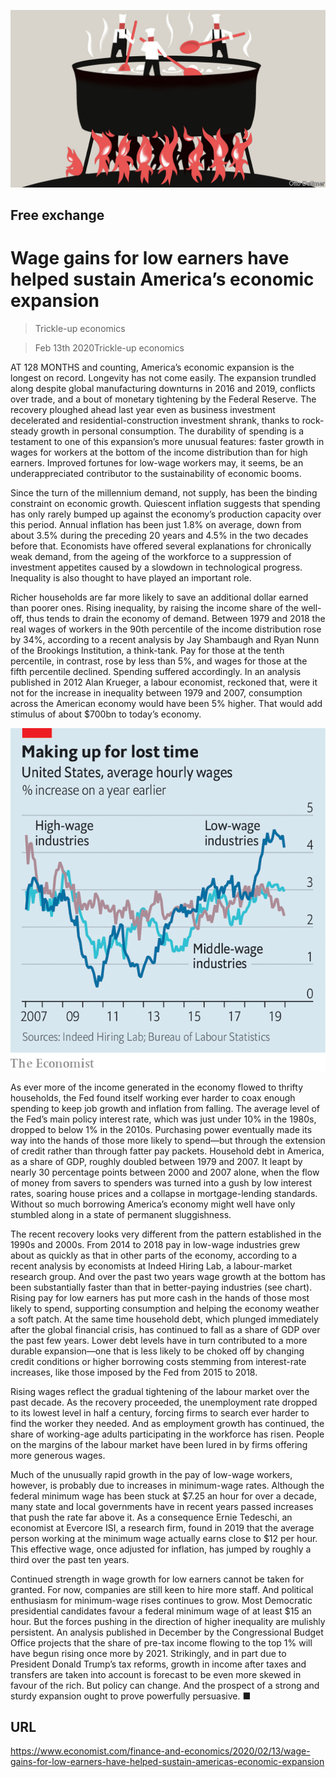![](./images/20200215_FND000.jpg)

## Free exchange

# Wage gains for low earners have helped sustain America’s economic expansion

> Trickle-up economics

> Feb 13th 2020Trickle-up economics

AT 128 MONTHS and counting, America’s economic expansion is the longest on record. Longevity has not come easily. The expansion trundled along despite global manufacturing downturns in 2016 and 2019, conflicts over trade, and a bout of monetary tightening by the Federal Reserve. The recovery ploughed ahead last year even as business investment decelerated and residential-construction investment shrank, thanks to rock-steady growth in personal consumption. The durability of spending is a testament to one of this expansion’s more unusual features: faster growth in wages for workers at the bottom of the income distribution than for high earners. Improved fortunes for low-wage workers may, it seems, be an underappreciated contributor to the sustainability of economic booms.

Since the turn of the millennium demand, not supply, has been the binding constraint on economic growth. Quiescent inflation suggests that spending has only rarely bumped up against the economy’s production capacity over this period. Annual inflation has been just 1.8% on average, down from about 3.5% during the preceding 20 years and 4.5% in the two decades before that. Economists have offered several explanations for chronically weak demand, from the ageing of the workforce to a suppression of investment appetites caused by a slowdown in technological progress. Inequality is also thought to have played an important role.

Richer households are far more likely to save an additional dollar earned than poorer ones. Rising inequality, by raising the income share of the well-off, thus tends to drain the economy of demand. Between 1979 and 2018 the real wages of workers in the 90th percentile of the income distribution rose by 34%, according to a recent analysis by Jay Shambaugh and Ryan Nunn of the Brookings Institution, a think-tank. Pay for those at the tenth percentile, in contrast, rose by less than 5%, and wages for those at the fifth percentile declined. Spending suffered accordingly. In an analysis published in 2012 Alan Krueger, a labour economist, reckoned that, were it not for the increase in inequality between 1979 and 2007, consumption across the American economy would have been 5% higher. That would add stimulus of about $700bn to today’s economy.



![](./images/20200215_FNC358.png)

As ever more of the income generated in the economy flowed to thrifty households, the Fed found itself working ever harder to coax enough spending to keep job growth and inflation from falling. The average level of the Fed’s main policy interest rate, which was just under 10% in the 1980s, dropped to below 1% in the 2010s. Purchasing power eventually made its way into the hands of those more likely to spend—but through the extension of credit rather than through fatter pay packets. Household debt in America, as a share of GDP, roughly doubled between 1979 and 2007. It leapt by nearly 30 percentage points between 2000 and 2007 alone, when the flow of money from savers to spenders was turned into a gush by low interest rates, soaring house prices and a collapse in mortgage-lending standards. Without so much borrowing America’s economy might well have only stumbled along in a state of permanent sluggishness.

The recent recovery looks very different from the pattern established in the 1990s and 2000s. From 2014 to 2018 pay in low-wage industries grew about as quickly as that in other parts of the economy, according to a recent analysis by economists at Indeed Hiring Lab, a labour-market research group. And over the past two years wage growth at the bottom has been substantially faster than that in better-paying industries (see chart). Rising pay for low earners has put more cash in the hands of those most likely to spend, supporting consumption and helping the economy weather a soft patch. At the same time household debt, which plunged immediately after the global financial crisis, has continued to fall as a share of GDP over the past few years. Lower debt levels have in turn contributed to a more durable expansion—one that is less likely to be choked off by changing credit conditions or higher borrowing costs stemming from interest-rate increases, like those imposed by the Fed from 2015 to 2018.

Rising wages reflect the gradual tightening of the labour market over the past decade. As the recovery proceeded, the unemployment rate dropped to its lowest level in half a century, forcing firms to search ever harder to find the worker they needed. And as employment growth has continued, the share of working-age adults participating in the workforce has risen. People on the margins of the labour market have been lured in by firms offering more generous wages.

Much of the unusually rapid growth in the pay of low-wage workers, however, is probably due to increases in minimum-wage rates. Although the federal minimum wage has been stuck at $7.25 an hour for over a decade, many state and local governments have in recent years passed increases that push the rate far above it. As a consequence Ernie Tedeschi, an economist at Evercore ISI, a research firm, found in 2019 that the average person working at the minimum wage actually earns close to $12 per hour. This effective wage, once adjusted for inflation, has jumped by roughly a third over the past ten years.

Continued strength in wage growth for low earners cannot be taken for granted. For now, companies are still keen to hire more staff. And political enthusiasm for minimum-wage rises continues to grow. Most Democratic presidential candidates favour a federal minimum wage of at least $15 an hour. But the forces pushing in the direction of higher inequality are mulishly persistent. An analysis published in December by the Congressional Budget Office projects that the share of pre-tax income flowing to the top 1% will have begun rising once more by 2021. Strikingly, and in part due to President Donald Trump’s tax reforms, growth in income after taxes and transfers are taken into account is forecast to be even more skewed in favour of the rich. But policy can change. And the prospect of a strong and sturdy expansion ought to prove powerfully persuasive. ■

## URL

https://www.economist.com/finance-and-economics/2020/02/13/wage-gains-for-low-earners-have-helped-sustain-americas-economic-expansion
